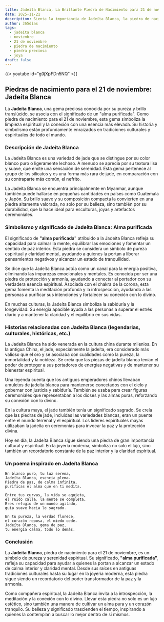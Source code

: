```yaml
---
title: Jadeíta Blanca, La Brillante Piedra de Nacimiento para 21 de noviembre
date: 2025-11-21
description: Sienta la importancia de Jadeíta Blanca, la piedra de nacimiento de 21 de noviembre que simboliza Alma purificada. Deje que su belleza y significado iluminen su día.
author: 365días
tags:
  - jadeíta blanca
  - noviembre
  - 21 de noviembre
  - piedra de nacimiento
  - piedra preciosa
  - joya
draft: false
---
```


{{< youtube id="g0jXpFDn5NQ" >}}

## Piedras de nacimiento para el 21 de noviembre: Jadeíta Blanca

La **Jadeíta Blanca**, una gema preciosa conocida por su pureza y brillo translúcido, se asocia con el significado de un "alma purificada". Como piedra de nacimiento para el 21 de noviembre, esta gema simboliza la limpieza espiritual y la conexión con una esencia más elevada. Su historia y simbolismo están profundamente enraizados en tradiciones culturales y espirituales de todo el mundo.

### Descripción de Jadeíta Blanca

La Jadeíta Blanca es una variedad de jade que se distingue por su color blanco puro o ligeramente lechoso. A menudo se aprecia por su textura lisa y suave, que emite una sensación de serenidad. Esta gema pertenece al grupo de los silicatos y es una forma más rara de jade, en comparación con su contraparte más común, el nefrito.

La Jadeíta Blanca se encuentra principalmente en Myanmar, aunque también puede hallarse en pequeñas cantidades en países como Guatemala y Japón. Su brillo suave y su composición compacta la convierten en una piedra altamente valorada, no solo por su belleza, sino también por su durabilidad, que la hace ideal para esculturas, joyas y artefactos ceremoniales.

### Simbolismo y significado de Jadeíta Blanca: Alma purificada

El significado de **"alma purificada"** atribuido a la Jadeíta Blanca refleja su capacidad para calmar la mente, equilibrar las emociones y fomentar un sentido de paz interior. Esta piedra se considera un símbolo de pureza espiritual y claridad mental, ayudando a quienes la portan a liberar pensamientos negativos y alcanzar un estado de tranquilidad.

Se dice que la Jadeíta Blanca actúa como un canal para la energía positiva, eliminando las impurezas emocionales y mentales. Es conocida por ser una piedra de protección y armonía, ayudando a conectar al portador con su verdadera esencia espiritual. Asociada con el chakra de la corona, esta gema fomenta la meditación profunda y la introspección, ayudando a las personas a purificar sus intenciones y fortalecer su conexión con lo divino.

En muchas culturas, la Jadeíta Blanca simboliza la sabiduría y la longevidad. Su energía apacible ayuda a las personas a superar el estrés diario y a mantener la claridad y el equilibrio en sus vidas.

### Historias relacionadas con Jadeíta Blanca (legendarias, culturales, históricas, etc.)

La Jadeíta Blanca ha sido venerada en la cultura china durante milenios. En la antigua China, el jade, especialmente la jadeíta, era considerado más valioso que el oro y se asociaba con cualidades como la pureza, la inmortalidad y la nobleza. Se creía que las piezas de jadeíta blanca tenían el poder de proteger a sus portadores de energías negativas y de mantener su bienestar espiritual.

Una leyenda cuenta que los antiguos emperadores chinos llevaban amuletos de jadeíta blanca para mantenerse conectados con el cielo y gobernar con justicia y sabiduría. También se usaba para crear figuras ceremoniales que representaban a los dioses y las almas puras, reforzando su conexión con lo divino.

En la cultura maya, el jade también tenía un significado sagrado. Se creía que las piedras de jade, incluidas las variedades blancas, eran un puente entre el mundo terrenal y el espiritual. Los líderes espirituales mayas utilizaban la jadeíta en ceremonias para invocar la paz y la protección divina.

Hoy en día, la Jadeíta Blanca sigue siendo una piedra de gran importancia cultural y espiritual. En la joyería moderna, simboliza no solo el lujo, sino también un recordatorio constante de la paz interior y la claridad espiritual.

### Un poema inspirado en Jadeíta Blanca

```
En blanco puro, tu luz serena,  
Jadeíta Blanca, esencia plena.  
Piedra de paz, de calma infinita,  
purificas el alma que en ti medita.  

Entre tus curvas, la vida se aquieta,  
el ruido calla, la mente se completa.  
Eres refugio de un mundo agitado,  
guía suave hacia lo sagrado.  

En tu pureza, la verdad florece,  
el corazón reposa, el miedo cede.  
Jadeíta Blanca, gema de paz,  
tu energía calma, todo lo demás.  
```

### Conclusión

La **Jadeíta Blanca**, piedra de nacimiento para el 21 de noviembre, es un símbolo de pureza y serenidad espiritual. Su significado, **"alma purificada"**, refleja su capacidad para ayudar a quienes la portan a alcanzar un estado de calma interior y claridad mental. Desde sus raíces en antiguas tradiciones culturales hasta su lugar en la joyería moderna, esta piedra sigue siendo un recordatorio del poder transformador de la paz y la armonía.

Como compañera espiritual, la Jadeíta Blanca invita a la introspección, la meditación y la conexión con lo divino. Llevar esta piedra no solo es un lujo estético, sino también una manera de cultivar un alma pura y un corazón tranquilo. Su belleza y significado trascienden el tiempo, inspirando a quienes la contemplan a buscar lo mejor dentro de sí mismos.